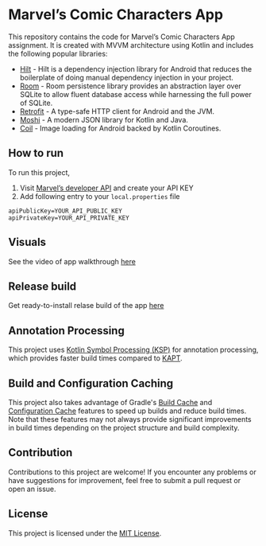 # Marvel’s Comic Characters App

This repository contains the code for Marvel’s Comic Characters App assignment. It is created with MVVM architecture using Kotlin and includes the following popular libraries:

- [Hilt](https://dagger.dev/hilt) - Hilt is a dependency injection library for Android that reduces
  the boilerplate of doing manual dependency injection in your project.
- [Room](https://developer.android.com/training/data-storage/room) - Room persistence library
  provides an abstraction layer over SQLite to allow fluent database access while harnessing the
  full power of SQLite.
- [Retrofit](https://github.com/square/retrofit) - A type-safe HTTP client for Android and the JVM.
- [Moshi](https://github.com/square/moshi) - A modern JSON library for Kotlin and Java.
- [Coil](https://github.com/coil-kt/coil) - Image loading for Android backed by Kotlin Coroutines.

## How to run
To run this project,

1. Visit [Marvel’s developer API](https://developer.marvel.com/docs) and create your API KEY
2. Add following entry to your `local.properties` file

```properties
apiPublicKey=YOUR_API_PUBLIC_KEY
apiPrivateKey=YOUR_API_PRIVATE_KEY
```

## Visuals
See the video of app walkthrough [here](https://drive.google.com/file/d/10LLqC_uFY-aTlknuYT-FvXW9FE52vkmS/view)

## Release build
Get ready-to-install relase build of the app [here](https://drive.google.com/file/d/1W_9hlEe_RM7urL1oqNYbgXSugWXEMAW9/view)

## Annotation Processing

This project uses [Kotlin Symbol Processing (KSP)](https://kotlinlang.org/docs/ksp-overview.html)
for annotation processing, which provides faster build times compared
to [KAPT](https://kotlinlang.org/docs/kapt.html).

## Build and Configuration Caching

This project also takes advantage of Gradle's [Build Cache](https://docs.gradle.org/current/userguide/build_cache.html) and [Configuration Cache](https://docs.gradle.org/current/userguide/configuration_cache.html) features to speed up builds and reduce build times. 
Note that these features may not always provide significant improvements in build times depending on the project structure and build complexity.

## Contribution

Contributions to this project are welcome! If you encounter any problems or have suggestions for improvement, feel free to submit a pull request or open an issue.

## License

This project is licensed under the [MIT License](https://github.com/hadiyarajesh/compose-template/blob/master/LICENSE).
